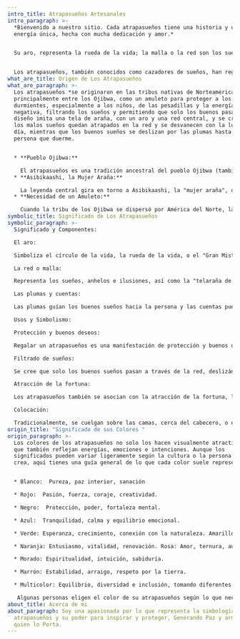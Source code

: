 ```yaml
---
intro_title: Atrapasueños Artesanales
intro_paragraph: >-
  *Bienvenido a nuestro sitio. Cada atrapasueños tiene una historia y una
  energía única, hecha con mucha dedicación y amor.*


  Su aro, representa la rueda de la vida; la malla o la red son los sueños, anhelos e ilusiones que se tejen en el tiempo de los sueños, en el alma y en el movimiento que se genera por medio de las actividades cotidianas. Y en el centro de la red se encuentra el vacío, el espíritu creador, el Gran Misterio.


  Los atrapasueños, también conocidos como cazadores de sueños, han regresado con fuerza y se han convertido en una presencia común en hogares, negocios e incluso en los retrovisores de los autos. Estos amuletos tejidos a mano con plumas de aves coloridas guardan secretos y significados que nos sumergen en el mundo de la tradición y la espiritualidad.
what_are_title: Origen de Los Atrapasueños
what_are_paragraph: >-
  Los atrapasueños *se originaron en las tribus nativas de Norteamérica,
  principalmente entre los Ojibwa, como un amuleto para proteger a los
  durmientes, especialmente a los niños, de las pesadillas y la energía
  negativa, filtrando los sueños y permitiendo que solo los buenos pasaran*. Su
  diseño imita una tela de araña, con un aro y una red central, y se cree que
  los malos sueños quedan atrapados en la red y se desvanecen con la luz del
  día, mientras que los buenos sueños se deslizan por las plumas hasta la
  persona que duerme. 


  * **Pueblo Ojibwa:**

    El atrapasueños es una tradición ancestral del pueblo Ojibwa (también conocidos como Ojibway o Chippewa) de Norteamérica, que habitan principalmente en zonas como Ontario, Wisconsin y Minnesota. 
  * **Asibikaashi, la Mujer Araña:**

    La leyenda central gira en torno a Asibikaashi, la "mujer araña", quien cuidaba y tejía una red para atrapar los malos sueños de los niños y permitir que los buenos descansaran. 
  * **Necesidad de un Amuleto:**

    Cuando la tribu de los Ojibwa se dispersó por América del Norte, las abuelas y madres comenzaron a tejer estos objetos para que las "madres araña" pudieran seguir cuidando los sueños de los niños en sus nuevas ubicaciones.
symbolic_title: Significado de Los Atrapasueños
symbolic_paragraph: >-
  Significado y Componentes:

  El aro:

  Simboliza el círculo de la vida, la rueda de la vida, o el "Gran Misterio" en el centro de la red. 

  La red o malla:

  Representa los sueños, anhelos e ilusiones, así como la "telaraña de la vida". 

  Las plumas y cuentas:

  Las plumas guían los buenos sueños hacia la persona y las cuentas pueden representar la red de la vida o elementos que atraen bendiciones. Las plumas también se asocian a la respiración o el aire. 

  Usos y Simbolismo:

  Protección y buenos deseos:

  Regalar un atrapasueños es una manifestación de protección y buenos deseos, buscando brindar paz y energía positiva a quien lo recibe. 

  Filtrado de sueños:

  Se cree que solo los buenos sueños pasan a través de la red, deslizándose por las plumas hasta el durmiente, mientras que las pesadillas quedan atrapadas en la malla y se desvanecen con la luz del alba. 

  Atracción de la fortuna:

  Los atrapasueños también se asocian con la atracción de la fortuna, la armonía y la salud. 

  Colocación:

  Tradicionalmente, se cuelgan sobre las camas, cerca del cabecero, o en las entradas para proteger el hogar.
origin_title: "Significado de sus Colores "
origin_paragraph: >-
  Los colores de los atrapasueños no solo los hacen visualmente atractivos, sino
  que también reflejan energías, emociones e intenciones. Aunque los
  significados pueden variar ligeramente según la cultura o la persona que los
  crea, aquí tienes una guía general de lo que cada color suele representar:


  * Blanco:  Pureza, paz interior, sanación

  * Rojo:  Pasión, fuerza, coraje, creatividad.

  * Negro:  Protección, poder, fortaleza mental.

  * Azul:  Tranquilidad, calma y equilibrio emocional.

  * Verde: Esperanza, crecimiento, conexión con la naturaleza. Amarillo: Alegría, optimismo, energía positiva.

  * Naranja: Entusiasmo, vitalidad, renovación. Rosa: Amor, ternura, autoestima .   

  * Morado: Espiritualidad, intuición, sabiduría. 

  * Marrón: Estabilidad, arraigo, respeto por la tierra. 

  * Multicolor: Equilibrio, diversidad e inclusión, tomando diferentes energías como una entidad completa.

   Algunas personas eligen el color de su atrapasueños según lo que necesitan atraer o proteger en sus vidas. Por ejemplo, si estás pasando por un momento de estrés, uno azul podría ayudarte a buscar calma y equilibrio.
about_title: Acerca de mi
about_paragraph: Soy una apasionada por lo que representa la simbología de los
  atrapasueños y su poder para inspirar y proteger, Generando Paz y armonia a
  quien lo Porta.
---
```

